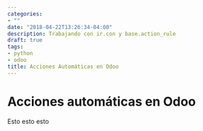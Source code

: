 ```yaml
---
categories:
- ""
date: "2018-04-22T13:26:34-04:00"
description: Trabajando con ir.con y base.action_rule
draft: true
tags:
- python
- odoo
title: Acciones Automáticas en Odoo
---
```


# Acciones automáticas en Odoo

Esto esto esto
